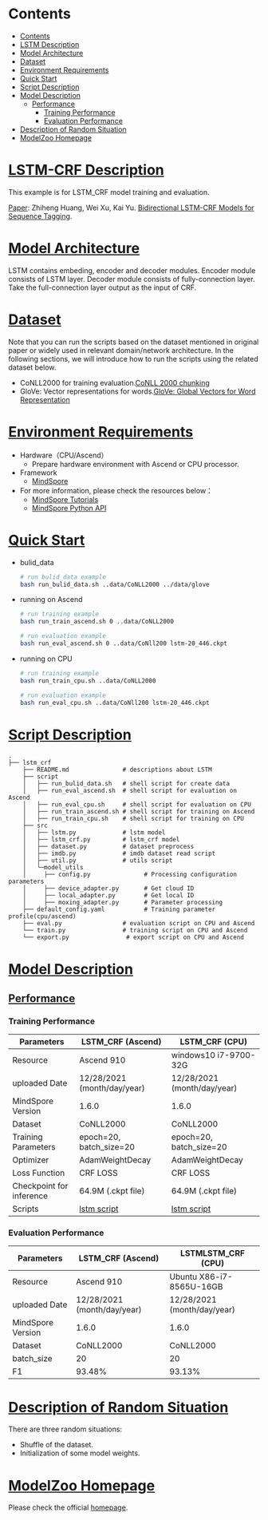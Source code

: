 # Contents

- [Contents](#contents)
- [LSTM Description](#lstm-crf-description)
- [Model Architecture](#model-architecture)
- [Dataset](#dataset)
- [Environment Requirements](#environment-requirements)
- [Quick Start](#quick-start)
- [Script Description](#script-description)
- [Model Description](#model-description)
    - [Performance](#performance)
        - [Training Performance](#training-performance)
        - [Evaluation Performance](#evaluation-performance)
- [Description of Random Situation](#description-of-random-situation)
- [ModelZoo Homepage](#modelzoo-homepage)

# [LSTM-CRF Description](#contents)

This example is for LSTM_CRF model training and evaluation.

[Paper](https://arxiv.org/abs/1508.01991):  Zhiheng Huang, Wei Xu, Kai Yu. [Bidirectional LSTM-CRF Models for Sequence Tagging](https://arxiv.org/abs/1508.01991).

# [Model Architecture](#contents)

LSTM contains embeding, encoder and decoder modules. Encoder module consists of LSTM layer. Decoder module consists of fully-connection layer. Take the full-connection layer output as the input of CRF.

# [Dataset](#contents)

Note that you can run the scripts based on the dataset mentioned in original paper or widely used in relevant domain/network architecture. In the following sections, we will introduce how to run the scripts using the related dataset below.

- CoNLL2000 for training evaluation.[CoNLL 2000 chunking](https://www.clips.uantwerpen.be/conll2000/chunking/)
- GloVe: Vector representations for words.[GloVe: Global Vectors for Word Representation](https://nlp.stanford.edu/projects/glove/)

# [Environment Requirements](#contents)

- Hardware（CPU/Ascend）
    - Prepare hardware environment with Ascend or CPU processor.
- Framework
    - [MindSpore](https://gitee.com/mindspore/mindspore)
- For more information, please check the resources below：
    - [MindSpore Tutorials](https://www.mindspore.cn/tutorials/en/master/index.html)
    - [MindSpore Python API](https://www.mindspore.cn/docs/en/master/api_python/mindspore.html)

# [Quick Start](#contents)

- bulid_data

  ```bash
  # run bulid_data example
  bash run_bulid_data.sh ..data/CoNLL2000 ../data/glove
  ```

- running on Ascend

  ```bash
  # run training example
  bash run_train_ascend.sh 0 ..data/CoNLL2000

  # run evaluation example
  bash run_eval_ascend.sh 0 ..data/CoNll200 lstm-20_446.ckpt
  ```

- running on CPU

  ```bash
  # run training example
  bash run_train_cpu.sh ..data/CoNLL2000

  # run evaluation example
  bash run_eval_cpu.sh ..data/CoNll200 lstm-20_446.ckpt
  ```

# [Script Description](#contents)

```shell
.
├── lstm_crf
    ├── README.md               # descriptions about LSTM
    ├── script
    │   ├── run_bulid_data.sh   # shell script for create data
    │   ├── run_eval_ascend.sh  # shell script for evaluation on Ascend
    │   ├── run_eval_cpu.sh     # shell script for evaluation on CPU
    │   ├── run_train_ascend.sh # shell script for training on Ascend
    │   ├── run_train_cpu.sh    # shell script for training on CPU
    ├── src
    │   ├── lstm.py             # lstm model
    │   ├── lstm_crf.py         # lstm_crf model
    │   ├── dataset.py          # dataset preprocess
    │   ├── imdb.py             # imdb dataset read script
    │   ├── util.py             # utils script
    │   └─model_utils
    │     ├── config.py               # Processing configuration parameters
    │     ├── device_adapter.py       # Get cloud ID
    │     ├── local_adapter.py        # Get local ID
    │     ├── moxing_adapter.py       # Parameter processing
    ├── default_config.yaml           # Training parameter profile(cpu/ascend)
    ├── eval.py                 # evaluation script on CPU and Ascend
    └── train.py                # training script on CPU and Ascend
    └── export.py                # export script on CPU and Ascend
```

# [Model Description](#contents)

## [Performance](#contents)

### Training Performance

| Parameters                 | LSTM_CRF (Ascend)          | LSTM_CRF (CPU)             |
| -------------------------- | -------------------------- | -------------------------- |
| Resource                   | Ascend 910                 | windows10 i7-9700-32G      |
| uploaded Date              | 12/28/2021 (month/day/year)| 12/28/2021 (month/day/year)|
| MindSpore Version          | 1.6.0                      | 1.6.0                      |
| Dataset                    | CoNLL2000                  | CoNLL2000                  |
| Training Parameters        | epoch=20, batch_size=20    | epoch=20, batch_size=20    |
| Optimizer                  | AdamWeightDecay            |AdamWeightDecay             |
| Loss Function              | CRF LOSS                   | CRF LOSS                   |
| Checkpoint for inference   | 64.9M (.ckpt file)         | 64.9M (.ckpt file)         |
| Scripts                    | [lstm script](https://gitee.com/mindspore/models/tree/master/research/nlp/lstm_crf) | [lstm script](https://gitee.com/mindspore/models/tree/master/research/nlp/lstm_crf) |

### Evaluation Performance

| Parameters          | LSTM_CRF (Ascend)            | LSTMLSTM_CRF (CPU)           |
| ------------------- | ---------------------------- | ---------------------------- |
| Resource            | Ascend 910                   | Ubuntu X86-i7-8565U-16GB     |
| uploaded Date       | 12/28/2021 (month/day/year)  | 12/28/2021 (month/day/year)  |
| MindSpore Version   | 1.6.0                        | 1.6.0                        |
| Dataset             | CoNLL2000                    | CoNLL2000                    |
| batch_size          | 20                           | 20                           |
| F1                  | 93.48%                       | 93.13%                       |

# [Description of Random Situation](#contents)

There are three random situations:

- Shuffle of the dataset.
- Initialization of some model weights.

# [ModelZoo Homepage](#contents)

Please check the official [homepage](https://gitee.com/mindspore/models).
